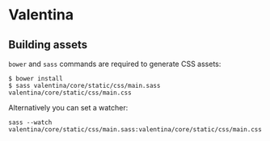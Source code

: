 # Valentina

## Building assets

`bower` and `sass` commands are required to generate CSS assets:

```console
$ bower install
$ sass valentina/core/static/css/main.sass valentina/core/static/css/main.css
```

Alternatively you can set a watcher:

```console
sass --watch valentina/core/static/css/main.sass:valentina/core/static/css/main.css
```
